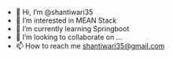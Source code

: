 - 👋 Hi, I’m @shantiwari35
- 👀 I’m interested in MEAN Stack
- 🌱 I’m currently learning Springboot
- 💞️ I’m looking to collaborate on ...
- 📫 How to reach me shantiwari35@gmail.com

<!---
shantiwari35/shantiwari35 is a ✨ special ✨ repository because its `README.md` (this file) appears on your GitHub profile.
You can click the Preview link to take a look at your changes.
--->
